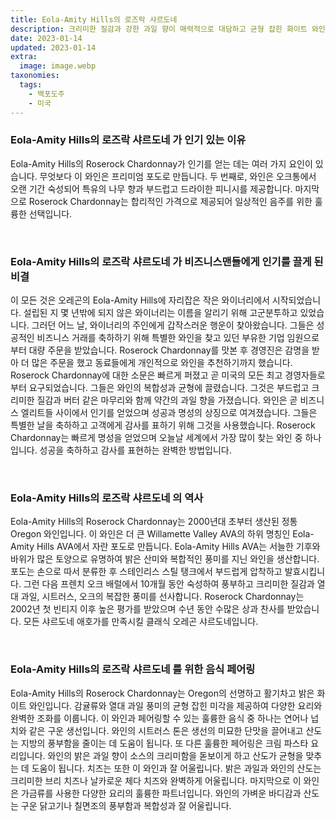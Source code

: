 ```yaml
---
title: Eola-Amity Hills의 로즈락 샤르도네
description: 크리미한 질감과 강한 과일 향이 매력적으로 대담하고 균형 잡힌 화이트 와인입니다.
date: 2023-01-14
updated: 2023-01-14
extra:
  image: image.webp
taxonomies:
  tags: 
    - 백포도주
    - 미국
---
```



### Eola-Amity Hills의 로즈락 샤르도네 가 인기 있는 이유

Eola-Amity Hills의 Roserock Chardonnay가 인기를 얻는 데는 여러 가지 요인이 있습니다. 무엇보다 이 와인은 프리미엄 포도로 만듭니다. 두 번째로, 와인은 오크통에서 오랜 기간 숙성되어 특유의 나무 향과 부드럽고 드라이한 피니시를 제공합니다. 마지막으로 Roserock Chardonnay는 합리적인 가격으로 제공되어 일상적인 음주를 위한 훌륭한 선택입니다.

&nbsp;  

### Eola-Amity Hills의 로즈락 샤르도네 가 비즈니스맨들에게 인기를 끌게 된 비결

이 모든 것은 오레곤의 Eola-Amity Hills에 자리잡은 작은 와이너리에서 시작되었습니다. 설립된 지 몇 년밖에 되지 않은 와이너리는 이름을 알리기 위해 고군분투하고 있었습니다. 그러던 어느 날, 와이너리의 주인에게 갑작스러운 행운이 찾아왔습니다. 그들은 성공적인 비즈니스 거래를 축하하기 위해 특별한 와인을 찾고 있던 부유한 기업 임원으로부터 대량 주문을 받았습니다. Roserock Chardonnay를 맛본 후 경영진은 감명을 받아 더 많은 주문을 했고 동료들에게 개인적으로 와인을 추천하기까지 했습니다. Roserock Chardonnay에 대한 소문은 빠르게 퍼졌고 곧 미국의 모든 최고 경영자들로부터 요구되었습니다. 그들은 와인의 복합성과 균형에 끌렸습니다. 그것은 부드럽고 크리미한 질감과 버터 같은 마무리와 함께 약간의 과일 향을 가졌습니다. 와인은 곧 비즈니스 엘리트들 사이에서 인기를 얻었으며 성공과 명성의 상징으로 여겨졌습니다. 그들은 특별한 날을 축하하고 고객에게 감사를 표하기 위해 그것을 사용했습니다. Roserock Chardonnay는 빠르게 명성을 얻었으며 오늘날 세계에서 가장 많이 찾는 와인 중 하나입니다. 성공을 축하하고 감사를 표현하는 완벽한 방법입니다.

&nbsp;  

### Eola-Amity Hills의 로즈락 샤르도네 의 역사

Eola-Amity Hills의 Roserock Chardonnay는 2000년대 초부터 생산된 정통 Oregon 와인입니다. 이 와인은 더 큰 Willamette Valley AVA의 하위 명칭인 Eola-Amity Hills AVA에서 자란 포도로 만듭니다. Eola-Amity Hills AVA는 서늘한 기후와 바위가 많은 토양으로 유명하여 밝은 산미와 복합적인 풍미를 지닌 와인을 생산합니다. 포도는 손으로 따서 분류한 후 스테인리스 스틸 탱크에서 부드럽게 압착하고 발효시킵니다. 그런 다음 프렌치 오크 배럴에서 10개월 동안 숙성하여 풍부하고 크리미한 질감과 열대 과일, 시트러스, 오크의 복잡한 풍미를 선사합니다. Roserock Chardonnay는 2002년 첫 빈티지 이후 높은 평가를 받았으며 수년 동안 수많은 상과 찬사를 받았습니다. 모든 샤르도네 애호가를 만족시킬 클래식 오레곤 샤르도네입니다.

&nbsp;  

### Eola-Amity Hills의 로즈락 샤르도네 를 위한 음식 페어링

Eola-Amity Hills의 Roserock Chardonnay는 Oregon의 선명하고 활기차고 밝은 화이트 와인입니다. 감귤류와 열대 과일 풍미의 균형 잡힌 미각을 제공하여 다양한 요리와 완벽한 조화를 이룹니다. 이 와인과 페어링할 수 있는 훌륭한 음식 중 하나는 연어나 넙치와 같은 구운 생선입니다. 와인의 시트러스 톤은 생선의 미묘한 단맛을 끌어내고 산도는 지방의 풍부함을 줄이는 데 도움이 됩니다. 또 다른 훌륭한 페어링은 크림 파스타 요리입니다. 와인의 밝은 과일 향이 소스의 크리미함을 돋보이게 하고 산도가 균형을 맞추는 데 도움이 됩니다. 치즈는 또한 이 와인과 잘 어울립니다. 밝은 과일과 와인의 산도는 크리미한 브리 치즈나 날카로운 체다 치즈와 완벽하게 어울립니다. 마지막으로 이 와인은 가금류를 사용한 다양한 요리의 훌륭한 파트너입니다. 와인의 가벼운 바디감과 산도는 구운 닭고기나 칠면조의 풍부함과 복합성과 잘 어울립니다.

&nbsp;  
